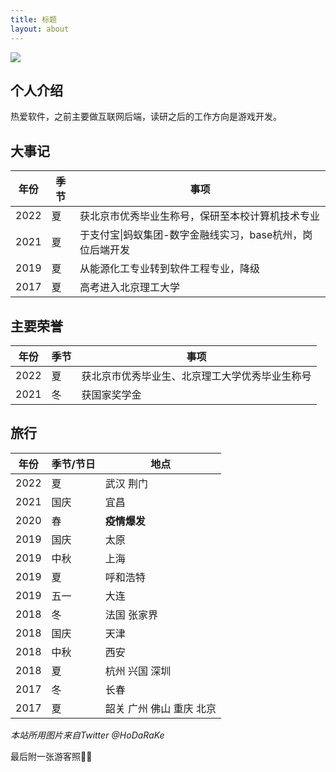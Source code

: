 ```yaml
---
title: 标题
layout: about
---
```


![](https://cdn.luogu.com.cn/upload/image_hosting/bopzgj4u.png)

## 个人介绍

热爱软件，之前主要做互联网后端，读研之后的工作方向是游戏开发。

## 大事记

| 年份 | 季节 | 事项                                                      |
| ---- | ---- | --------------------------------------------------------- |
| 2022 | 夏   | 获北京市优秀毕业生称号，保研至本校计算机技术专业          |
| 2021 | 夏   | 于支付宝\|蚂蚁集团-数字金融线实习，base杭州，岗位后端开发 |
| 2019 | 夏   | 从能源化工专业转到软件工程专业，降级                      |
| 2017 | 夏   | 高考进入北京理工大学                                      |

## 主要荣誉

| 年份 | 季节 | 事项                                           |
| ---- | ---- | ---------------------------------------------- |
| 2022 | 夏   | 获北京市优秀毕业生、北京理工大学优秀毕业生称号 |
| 2021 | 冬   | 获国家奖学金                                   |

## **旅行**

| 年份 | 季节/节日 | 地点                     |
| ---- | --------- | ------------------------ |
| 2022 | 夏        | 武汉 荆门                |
| 2021 | 国庆      | 宜昌                     |
| 2020 | 春        | **疫情爆发**             |
| 2019 | 国庆      | 太原                     |
| 2019 | 中秋      | 上海                     |
| 2019 | 夏        | 呼和浩特                 |
| 2019 | 五一      | 大连                     |
| 2018 | 冬        | 法国  张家界             |
| 2018 | 国庆      | 天津                     |
| 2018 | 中秋      | 西安                     |
| 2018 | 夏        | 杭州 兴国 深圳           |
| 2017 | 冬        | 长春                     |
| 2017 | 夏        | 韶关 广州 佛山 重庆 北京 |

*本站所用图片来自Twitter @HoDaRaKe*

最后附一张游客照🤣😬

<img src="https://cdn.jsdelivr.net/gh/bit704/blog-image-bed@main/image/2022-10-17-%E6%B8%B8%E5%AE%A2%E7%85%A7.png" alt="" style="zoom: 33%;" />

